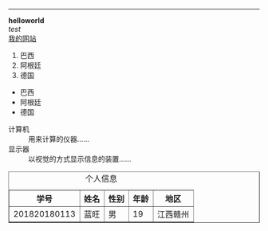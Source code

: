 <!-- HTML语法写Markdown -->
<hr />
<strong>helloworld</strong><br>
<em>test</em><br>
<a href="www.lanwang.online" title="我的网站">我的网站</a>
<ol>
    <li>巴西</li>
    <li>阿根廷</li>
    <li>德国</li>
</ol>

<ul>
    <li>巴西</li>
    <li>阿根廷</li>
    <li>德国</li>
</ul>

<dl>
    <dt>计算机</dt>
    <dd>用来计算的仪器......</dd>
    <dt>显示器</dt>
    <dd>以视觉的方式显示信息的装置......</dd>
</dl>
<table width="200" border="1">
    <caption>个人信息</caption>
    <thead>
        <tr>
            <th>学号</th>
            <th>姓名</th>
            <th>性别</th>
            <th>年龄</th>
            <th>地区</th>
        </tr>
    </thead>
    <tbody>
        <tr>
            <td>201820180113</td>
            <td>蓝旺</td>
            <td>男</td>
            <td>19</td>
            <td>江西赣州</td>
        </tr>
    </tbody>
</table>

<form action=">
